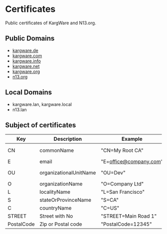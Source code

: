 # Certificates
Public certificates of KargWare and N13.org.

## Public Domains
* [kargware.de](https://kargware.de)
* [kargware.com](https://kargware.com)
* [kargware.info](https://kargware.info)
* [kargware.net](https://kargware.net)
* [kargware.org](https://kargware.org)
* [n13.org](https://n13.org)

## Local Domains
* kargware.lan, kargware.local
* n13.lan

## Subject of certificates

|Key|Description|Example|KargWare|N13|
|---|---|---|---|---|
|CN|commonName|"CN=My Root CA"|KargWare CA| n13.org CA|
|E|email|"E=office@company.com"|---|---|
|OU|organizationalUnitName|"OU=Dev"|Engineering|Open Source Development|
|O|organizationName|"O=Company Ltd"|KargWare|n13.org|
|L|localityName|"L=San Francisco"|Dingolfing|Dingolfing|
|S|stateOrProvinceName|"S=CA"|Bayern|Bayern|
|C|countryName|"C=US"|DE|DE|
|STREET|Street with No|"STREET=Main Road 1"|---|---|
|PostalCode|Zip or Postal code|"PostalCode=12345"|84130|84130|
